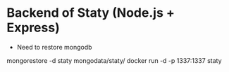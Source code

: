 # Backend of Staty (Node.js + Express)

- Need to restore mongodb

mongorestore -d staty mongodata/staty/
docker run -d -p 1337:1337 staty
